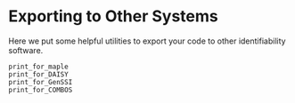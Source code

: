 # Exporting to Other Systems

Here we put some helpful utilities to export your code to other identifiability software.

```@docs
print_for_maple
print_for_DAISY
print_for_GenSSI
print_for_COMBOS
```

